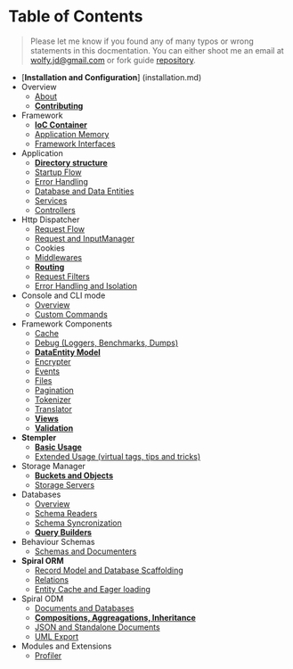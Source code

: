 # Table of Contents
> Please let me know if you found any of many typos or wrong statements in this docmentation. You can either shoot me an email at wolfy.jd@gmail.com or fork guide [repository](https://github.com/spiral/guide).

* [**Installation and Configuration**] (installation.md)
* Overview
    * [About](overview/about.md)
    * [**Contributing**](overview/contributing.md)
* Framework
    * [**IoC Container**](framework/container.md)
    * [Application Memory](framework/memory.md)
    * [Framework Interfaces](framework/interfaces.md)
* Application
    * [**Directory structure**](application/directories.md)
    * [Startup Flow](application/startup.md)
    * [Error Handling](application/errors.md)
    * [Database and Data Entities](application/entities.md)
    * [Services](application/services.md)
    * [Controllers](application/controllers.md)
* Http Dispatcher
    * [Request Flow](http/flow.md)
    * [Request and InputManager](http/input.md)
    * Cookies
    * [Middlewares](http/middlewares.md)
    * [**Routing**](http/routing.md)
    * [Request Filters](http/filters.md)
    * [Error Handling and Isolation](http/errors.md)
* Console and CLI mode
    * [Overview](console/commands.md)
    * [Custom Commands](console/scaffolding.md)
* Framework Components
    * [Cache](components/cache.md)
    * [Debug (Loggers, Benchmarks, Dumps)](components/debug.md)
    * [**DataEntity Model**](components/entity.md)
    * [Encrypter](components/encrypter.md)
    * [Events](components/events.md)
    * [Files](components/files.md)
    * [Pagination](components/pagination.md)
    * [Tokenizer](components/tokenizer.md)
    * [Translator](components/translator.md)
    * [**Views**](components/views.md)
    * [**Validation**](components/validation.md)
* **Stempler**
    * [**Basic Usage**](stempler/basics.md)
    * [Extended Usage (virtual tags, tips and tricks)](stempler/expert.md)
* Storage Manager
    * [**Buckets and Objects**](storage/overview.md)
    * [Storage Servers](storage/servers.md)
* Databases
    * [Overview](database/overview.md)
    * [Schema Readers](database/reading.md)
    * [Schema Syncronization](database/syncing.md)
    * [**Query Builders**](database/builders.md)
* Behaviour Schemas
    * [Schemas and Documenters](schemas.md)
* **Spiral ORM**
    * [Record Model and Database Scaffolding](orm/basics.md)
    * [Relations](orm/relations.md)
    * [Entity Cache and Eager loading](orm/loading.md)
* Spiral ODM
    * [Documents and Databases](odm/basics.md)
    * [**Compositions, Aggreagations, Inheritance**](odm/oop.md)
    * [JSON and Standalone Documents](odm/standalone.md)
    * [UML Export](odm/uml.md)
* Modules and Extensions
    * [Profiler](modules/profiler.md)
